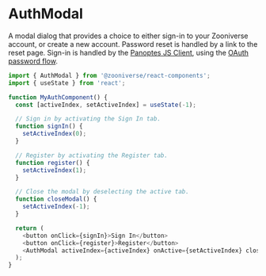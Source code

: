 # AuthModal

A modal dialog that provides a choice to either sign-in to your Zooniverse account, or create a new account. Password reset is handled by a link to the reset page. Sign-in is handled by the [Panoptes JS Client](https://zooniverse.github.io/panoptes-javascript-client/#panoptes-javascript-client-auth), using the [OAuth password flow](https://oauth.net/2/grant-types/password/).

```js
import { AuthModal } from '@zooniverse/react-components';
import { useState } from 'react';

function MyAuthComponent() {
  const [activeIndex, setActiveIndex] = useState(-1);

  // Sign in by activating the Sign In tab.
  function signIn() {
    setActiveIndex(0);
  }

  // Register by activating the Register tab.
  function register() {
    setActiveIndex(1);
  }

  // Close the modal by deselecting the active tab.
  function closeModal() {
    setActiveIndex(-1);
  }

  return (
    <button onClick={signIn}>Sign In</button>
    <button onClick={register}>Register</button>
    <AuthModal activeIndex={activeIndex} onActive={setActiveIndex} closeModal={closeModal} />
  );
}
```